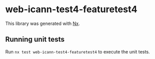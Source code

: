 # web-icann-test4-featuretest4

This library was generated with [Nx](https://nx.dev).

## Running unit tests

Run `nx test web-icann-test4-featuretest4` to execute the unit tests.
